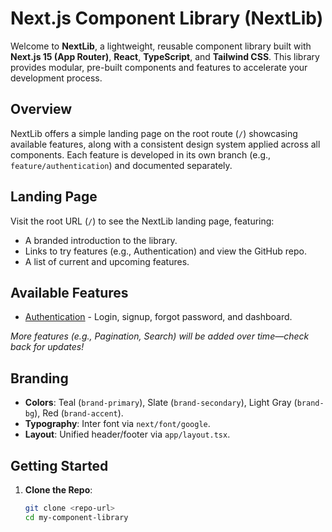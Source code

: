 # Next.js Component Library (NextLib)

Welcome to **NextLib**, a lightweight, reusable component library built with **Next.js 15 (App Router)**, **React**, **TypeScript**, and **Tailwind CSS**. This library provides modular, pre-built components and features to accelerate your development process.

## Overview
NextLib offers a simple landing page on the root route (`/`) showcasing available features, along with a consistent design system applied across all components. Each feature is developed in its own branch (e.g., `feature/authentication`) and documented separately.

## Landing Page
Visit the root URL (`/`) to see the NextLib landing page, featuring:
- A branded introduction to the library.
- Links to try features (e.g., Authentication) and view the GitHub repo.
- A list of current and upcoming features.

## Available Features
- [Authentication](./docs/authentication.md) - Login, signup, forgot password, and dashboard.

*More features (e.g., Pagination, Search) will be added over time—check back for updates!*

## Branding
- **Colors**: Teal (`brand-primary`), Slate (`brand-secondary`), Light Gray (`brand-bg`), Red (`brand-accent`).
- **Typography**: Inter font via `next/font/google`.
- **Layout**: Unified header/footer via `app/layout.tsx`.

## Getting Started
1. **Clone the Repo**:
   ```bash
   git clone <repo-url>
   cd my-component-library